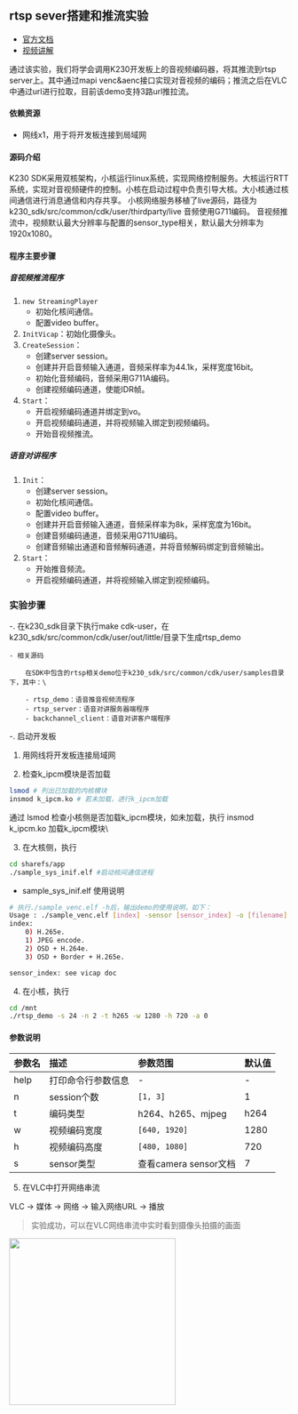 ## rtsp sever搭建和推流实验

- [官方文档](https://github.com/kendryte/k230_docs/blob/main/zh/01_software/board/examples/K230_SDK_CanMV_Board_Demo%E4%BD%BF%E7%94%A8%E6%8C%87%E5%8D%97.md#212-rtsp%E6%8E%A8%E6%B5%81demo)
- [视频讲解](https://riscv-edu.cn/course/230/replay/6375)

通过该实验，我们将学会调用K230开发板上的音视频编码器，将其推流到rtsp server上。其中通过mapi venc&aenc接口实现对音视频的编码；推流之后在VLC中通过url进行拉取，目前该demo支持3路url推拉流。

#### 依赖资源

- 网线x1，用于将开发板连接到局域网

#### 源码介绍

K230 SDK采用双核架构，小核运行linux系统，实现网络控制服务。大核运行RTT系统，实现对音视频硬件的控制。小核在启动过程中负责引导大核。大小核通过核间通信进行消息通信和内存共享。
小核网络服务移植了live源码，路径为k230_sdk/src/common/cdk/user/thirdparty/live 音频使用G711编码。 音视频推流中，视频默认最大分辨率与配置的sensor_type相关，默认最大分辨率为1920x1080。

#### 程序主要步骤

##### 音视频推流程序

1. `new StreamingPlayer`
   - 初始化核间通信。
   - 配置video buffer。
1. `InitVicap`：初始化摄像头。
1. `CreateSession`：
   - 创建server session。
   - 创建并开启音频输入通道，音频采样率为44.1k，采样宽度16bit。
   - 初始化音频编码，音频采用G711A编码。
   - 创建视频编码通道，使能IDR帧。
1. `Start`：
   - 开启视频编码通道并绑定到vo。
   - 开启视频编码通道，并将视频输入绑定到视频编码。
   - 开始音视频推流。

##### 语音对讲程序

1. `Init`：
   - 创建server session。
   - 初始化核间通信。
   - 配置video buffer。
   - 创建并开启音频输入通道，音频采样率为8k，采样宽度为16bit。
   - 创建音频编码通道，音频采用G711U编码。
   - 创建音频输出通道和音频解码通道，并将音频解码绑定到音频输出。
1. `Start`：
   - 开始推音频流。
   - 开启视频编码通道，并将视频输入绑定到视频编码。

### 实验步骤

-. 在k230_sdk目录下执行make cdk-user，在k230_sdk/src/common/cdk/user/out/little/目录下生成rtsp_demo

    - 相关源码

        在SDK中包含的rtsp相关demo位于k230_sdk/src/common/cdk/user/samples目录下，其中：\

        - rtsp_demo：语音推音视频流程序
        - rtsp_server：语音对讲服务器端程序
        - backchannel_client：语音对讲客户端程序

-. 启动开发板

1. 用网线将开发板连接局域网

2. 检查k_ipcm模块是否加载
```bash
lsmod # 列出已加载的内核模块
insmod k_ipcm.ko # 若未加载，进行k_ipcm加载
```
通过 lsmod 检查小核侧是否加载k_ipcm模块，如未加载，执行 insmod k_ipcm.ko 加载k_ipcm模块\

3. 在大核侧，执行
```bash
cd sharefs/app
./sample_sys_inif.elf #启动核间通信进程
```

- sample_sys_inif.elf 使用说明

```bash
# 执行./sample_venc.elf -h后，输出demo的使用说明，如下：
Usage : ./sample_venc.elf [index] -sensor [sensor_index] -o [filename]
index:
    0) H.265e.
    1) JPEG encode.
    2) OSD + H.264e.
    3) OSD + Border + H.265e.

sensor_index: see vicap doc
```

4. 在小核，执行

```bash
cd /mnt
./rtsp_demo -s 24 -n 2 -t h265 -w 1280 -h 720 -a 0
```
#### 参数说明

| 参数名 | 描述 |参数范围 | 默认值 |
|:--|:--|:--|:--|
| help | 打印命令行参数信息 | - | - |
| n | session个数 | `[1, 3]` | 1 |
| t | 编码类型 | h264、h265、mjpeg | h264 |
| w | 视频编码宽度 | `[640, 1920]` | 1280 |
| h | 视频编码高度 | `[480, 1080]` |720 |
| s | sensor类型| 查看camera sensor文档 | 7 |

5. 在VLC中打开网络串流

VLC -> 媒体 -> 网络 -> 输入网络URL -> 播放


> 实验成功，可以在VLC网络串流中实时看到摄像头拍摄的画面

<img src="https://github.com/riscvedu/K230/assets/53103747/301931e8-075d-4d4f-8cef-7bf8726a7dd4" width="300">

